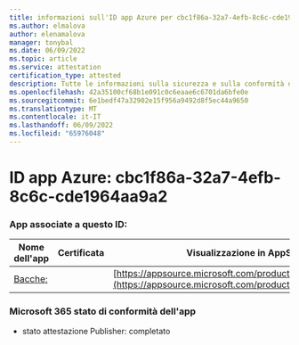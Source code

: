 ```yaml
---
title: informazioni sull'ID app Azure per cbc1f86a-32a7-4efb-8c6c-cde1964aa9a2
ms.author: elmalova
author: elenamalova
manager: tonybal
ms.date: 06/09/2022
ms.topic: article
ms.service: attestation
certification_type: attested
description: Tutte le informazioni sulla sicurezza e sulla conformità disponibili per cbc1f86a-32a7-4efb-8c6c-cde1964aa9a2.
ms.openlocfilehash: 42a35100cf68b1e091c0c6eaae6c6701da6bfe0e
ms.sourcegitcommit: 6e1bedf47a32902e15f956a9492d8f5ec44a9650
ms.translationtype: MT
ms.contentlocale: it-IT
ms.lasthandoff: 06/09/2022
ms.locfileid: "65976048"
---
```

# <a name="azure-app-id-cbc1f86a-32a7-4efb-8c6c-cde1964aa9a2"></a>ID app Azure: cbc1f86a-32a7-4efb-8c6c-cde1964aa9a2


### <a name="apps-associated-with-this-id"></a>App associate a questo ID:
| **Nome dell'app** | **Certificata** | **Visualizzazione in AppSource** |
|--------------|---------------|-----------------------|
| [Bacche;](../forward/WA200004138.md) |  | [https://appsource.microsoft.com/product/office/WA200004138](https://appsource.microsoft.com/product/office/WA200004138) |

### <a name="microsoft-365-app-compliance-status"></a>Microsoft 365 stato di conformità dell'app
- stato attestazione Publisher: completato
